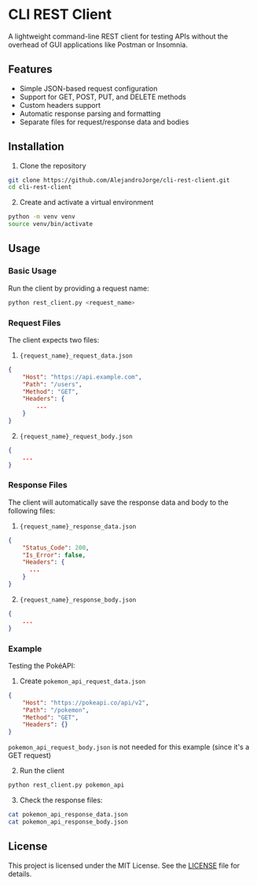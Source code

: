 # CLI REST Client

A lightweight command-line REST client for testing APIs without the overhead of GUI applications like Postman or Insomnia.

## Features

- Simple JSON-based request configuration
- Support for GET, POST, PUT, and DELETE methods
- Custom headers support
- Automatic response parsing and formatting
- Separate files for request/response data and bodies

## Installation

1. Clone the repository
```bash
git clone https://github.com/AlejandroJorge/cli-rest-client.git
cd cli-rest-client
```

2. Create and activate a virtual environment
```bash
python -m venv venv
source venv/bin/activate
```

## Usage

### Basic Usage

Run the client by providing a request name:

```bash
python rest_client.py <request_name>
```

### Request Files

The client expects two files:

1. `{request_name}_request_data.json`

```json
{
    "Host": "https://api.example.com",
    "Path": "/users",
    "Method": "GET",
    "Headers": {
        ...
    }
}
```

2. `{request_name}_request_body.json`

```json
{
    ...
}
```

### Response Files

The client will automatically save the response data and body to the following files:

1. `{request_name}_response_data.json`

```json
{
    "Status_Code": 200,
    "Is_Error": false,
    "Headers": {
      ...
    }
}
```

2. `{request_name}_response_body.json`

```json
{
    ...
}
```

### Example

Testing the PokéAPI:

1. Create `pokemon_api_request_data.json`

```json
{
    "Host": "https://pokeapi.co/api/v2",
    "Path": "/pokemon",
    "Method": "GET",
    "Headers": {}
}
```

`pokemon_api_request_body.json` is not needed for this example (since it's a GET request)

2. Run the client

```bash
python rest_client.py pokemon_api
```

3. Check the response files:

```bash
cat pokemon_api_response_data.json
cat pokemon_api_response_body.json
```

## License

This project is licensed under the MIT License. See the [LICENSE](LICENSE) file for details.